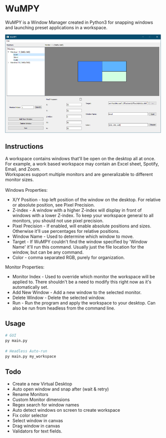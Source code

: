 # WuMPY

WuMPY is a Window Manager created in Python3 for snapping windows and launching preset applications in a workspace. 
<p align="center">
   <img src="./Preview/WuMPY.png"/>
</p>

## Instructions
A workspace contains windows that'll be open on the desktop all at once. For example, a work based workspace may contain an Excel sheet, Spotify, Email, and Zoom.
<br>Workspaces support multiple monitors and are generalizable to different monitor sizes. 
<br><br>Windows Properties:
* X/Y Position - top left position of the window on the desktop. For relative or absolute position, see Pixel Precision.
* Z-index - A window with a higher Z-index will display in front of windows with a lower Z-index. To keep your workspace general to all monitors, you should not use pixel precision.
* Pixel Precision - If enabled, will enable absolute positions and sizes. Otherwise it'll use percentages for relative positions.
* Window Name - Used to determine which window to move.
* Target - If WuMPY couldn't find the window specified by 'Window Name' it'll run this command. Usually just the file location for the window, but can be any command.
* Color - comma separated RGB, purely for organization.

Monitor Properties:
* Monitor Index - Used to override which monitor the workspace will be applied to. There shouldn't be a need to modify this right now as it's automatically set. 
* Add New Window - Add a new window to the selected monitor.
* Delete Window - Delete the selected window.
* Run - Run the program and apply the workspace to your desktop. Can also be run from headless from the command line.

## Usage

```python
# GUI
py main.py

# Headless Auto-run
py main.py my_workspace
```

## Todo
- Create a new Virtual Desktop
- Auto open window and snap after (wait & retry)
- Rename Monitors
- Custom Monitor dimensions
- Regex search for window names
- Auto detect windows on screen to create workspace
- Fix color selector
- Select window in canvas
- Drag window in canvas
- Validators for text fields.

